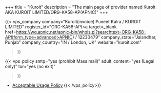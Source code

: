 +++
title = "Kuroit"
description = "The main page of provider named Kuroit AKA KUROIT LIMITED/ORG-KA58-AP(APNIC)"
+++

{{< vps_company
company="Kuroit(invoice) Puneet Kalra / KUROIT LIMITED"
register_id="ORG-KA58-AP(<a target=_blank href=https://wq.apnic.net/apnic-bin/whois.pl?searchtext=ORG-KA58-AP&form_type=advanced>APNIC</a>) / 12230479"
company_state="Jalandhar, Punjab"
company_country="IN / London, UK"
website="kuroit.com"
>}}

{{< vps_policy
smtp="yes (prohibit Mass mail)"
adult_content="yes (Legal only)"
tor="yes (no exit)"
>}}
* [Acceptable Usage Policy](https://www.kuroit.com/acceptable-use-policy/)
{{< /vps_policy>}}
